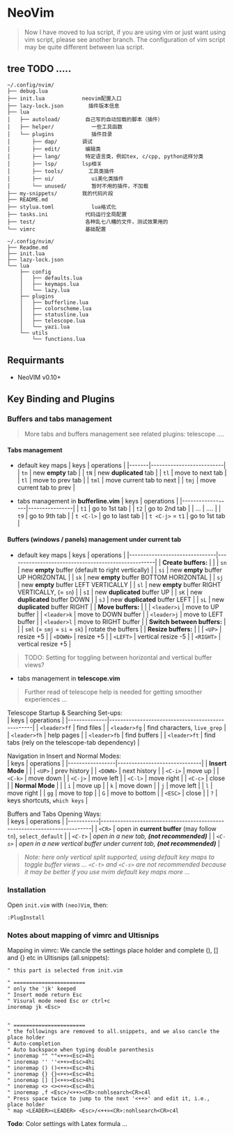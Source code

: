 
# NeoVim

> Now I have moved to lua script, if you are using vim or just want using vim script, please see another branch. The configuration of vim script may be quite different between lua script.

## tree TODO .....
```
~/.config/nvim/
├── debug.lua
├── init.lua            neovim配置入口
├── lazy-lock.json        插件版本信息
├── lua
│   ├── autoload/        自己写的自动加载的脚本（插件）
│   ├── helper/            一些工具函数
│   └── plugins            插件目录
│       ├── dap/        调试
│       ├── edit/        编辑类
│       ├── lang/        特定语言类，例如tex, c/cpp, python这样分类
│       ├── lsp/        lsp相关
│       ├── tools/        工具类插件
│       ├── ui/            ui美化类插件
│       └── unused/        暂时不用的插件，不加载
├── my-snippets/        我的代码片段
├── README.md
├── stylua.toml            lua格式化
├── tasks.ini            代码运行全局配置
├── test/                各种乱七八糟的文件，测试效果用的
└── vimrc                基础配置

~/.config/nvim/
├── Readme.md
├── init.lua
├── lazy-lock.json
└── lua
    ├── config
    │   ├── defaults.lua
    │   ├── keymaps.lua
    │   └── lazy.lua
    ├── plugins
    │   ├── bufferline.lua
    │   ├── colorscheme.lua
    │   ├── statusline.lua
    │   ├── telescope.lua
    │   └── yazi.lua
    └── utils
        └── functions.lua

```

## Requirmants
- NeoVIM v0.10+

## Key Binding and Plugins

### Buffers and tabs management
> More tabs and buffers management see related plugins:
telescope ....

#### Tabs management
- default key maps
| keys  | operations               |
|-------|--------------------------|
| `tn`  | new **empty** tab        |
| `tN`  | new **duplicated** tab   |
| `tl`  | move to next tab         |
| `tl`  | move to prev tab         |
| `tml` | move current tab to next |
| `tmj` | move current tab to prev |

- tabs management in **bufferline.vim**
| keys             | operations     |
|------------------|----------------|
| `t1`             | go to 1st tab  |
| `t2`             | go to 2nd tab  |
| ...              | ....           |
| `t9`             | go to 9th tab  |
| `t <C-l>`        | go to last tab |
| `t <C-j>` = `t1` | go to 1st tab  |


#### Buffers (windows / panels) management under current tab
- default key maps
| keys                          | operations                                         |
|-------------------------------|----------------------------------------------------|
| **Create buffers:**           |                                                    |
| `sn`                          | new **empty** buffer (default to right vertically) |
| `si`                          | new **empty** buffer   UP   HORIZONTAL             |
| `sk`                          | new **empty** buffer BOTTOM HORIZONTAL             |
| `sj`                          | new **empty** buffer LEFT   VERTICALLY             |
| `sl`                          | new **empty** buffer RIGHT  VERTICALLY, (= `sn`)   |
| `sI`                          | new **duplicated** buffer UP                       |
| `sK`                          | new **duplicated** buffer DOWN                     |
| `sJ`                          | new **duplicated** buffer LEFT                     |
| `sL`                          | new **duplicated** buffer RIGHT                    |
| **Move buffers:**             |                                                    |
| `<leader>i`                   | move to UP buffer                                  |
| `<leader>k`                   | move to DOWN buffer                                |
| `<leader>j`                   | move to LEFT buffer                                |
| `<leader>l`                   | move to RIGHT buffer                               |
| **Switch between buffers:**   |                                                    |
| `sml` (= `smj` = `si` = `sk`) | rotate the buffers                                 |
| **Resize buffers:**           |                                                    |
| `<UP>`                        | resize +5                                          |
| `<DOWN>`                      | resize +5                                          |
| `<LEFT>`                      | vertical resize -5                                 |
| `<RIGHT>`                     | vertical resize +5                                 |

> TODO: Setting for toggling between horizontal and vertical buffer views?

- tabs management in **telescope.vim**
> Further read of telescope help is needed for getting smoother experiences ...

Telescope Startup & Searching Set-ups:  
| keys         | operations                                       |
|--------------|--------------------------------------------------|
| `<leader>ff` | find files                                       |
| `<leader>fg` | find characters, `live_grep`                     |
| `<leader>fh` | help pages                                       |
| `<leader>fb` | find buffers                                     |
| `<leader>ft` | find tabs (rely on the telescope-tab dependency) |

Navigation in Insert and Normal Modes:  
| keys            | operations                   |
|-----------------|------------------------------|
| **Insert Mode** |                              |
| `<UP>`          | prev history                 |
| `<DOWN>`        | next history                 |
| `<C-i>`         | move up                      |
| `<C-k>`         | move down                    |
| `<C-j>`         | move left                    |
| `<C-l>`         | move right                   |
| `<C-c>`         | close                        |
| **Normal Mode** |                              |
| `i`             | move up                      |
| `k`             | move down                    |
| `j`             | move left                    |
| `l`             | move right                   |
| `gg`            | move to top                  |
| `G`             | move to bottom               |
| `<ESC>`         | close                        |
| `?`             | keys shortcuts, `which keys` |

Buffers and Tabs Opening Ways:  
| keys      | operations                                                               |
|-----------|--------------------------------------------------------------------------|
| `<CR>`    | open in **current buffer** (may follow `tn`), `select_default`           |
| *`<C-t>`* | *open in a new tab, **(not recommended)***                               |
| *`<C-s>`* | *open in a new vertical buffer under current tab, **(not recommended)*** |

> *Note: here only vertical split supported, using default key maps to toggle buffer views ...*
*`<C-t>` and `<C-s>` are not recommended because  it may be better if you use nvim default key maps more ...*


### Installation

Open `init.vim` with `(neo)Vim`, then:  
```vim
:PlugInstall
```

### Notes about mapping of vimrc and Ultisnips

Mapping in vimrc:
We cancle the settings place holder and complete (), [] and {} etc in Ultisnips (all.snippets):

```vim
" this part is selected from init.vim

" =======================
" only the 'jk' keeped
" Insert mode return Esc
" Visural mode need Esc or ctrl+c
inoremap jk <Esc>


" =======================
" the followings are removed to all.snippets, and we also cancle the place holder
" Auto-completion
" Auto backspace when typing double parenthesis
" inoremap "" ""<++><Esc>4hi
" inoremap '' ''<++><Esc>4hi
" inoremap () ()<++><Esc>4hi
" inoremap {} {}<++><Esc>4hi
" inoremap [] []<++><Esc>4hi
" inoremap <> <><++><Esc>4hi
" inoremap ,f <Esc>/<++><CR>:nohlsearch<CR>c4l
" Press space twice to jump to the next '<++>' and edit it, i.e., place holder
" map <LEADER><LEADER> <Esc>/<++><CR>:nohlsearch<CR>c4l
```

**Todo**: Color settings with Latex formula ...

